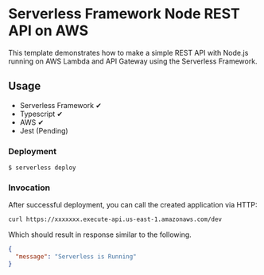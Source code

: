 # Serverless Framework Node REST API on AWS

This template demonstrates how to make a simple REST API with Node.js running on AWS Lambda and API Gateway using the Serverless Framework.

## Usage

- Serverless Framework ✔
- Typescript ✔
- AWS ✔
- Jest (Pending)

### Deployment

```
$ serverless deploy
```

### Invocation

After successful deployment, you can call the created application via HTTP:

```bash
curl https://xxxxxxx.execute-api.us-east-1.amazonaws.com/dev
```

Which should result in response similar to the following.

```json
{
  "message": "Serverless is Running"
}
```

